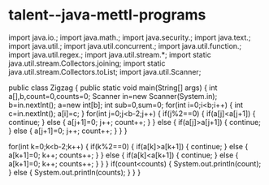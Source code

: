 # talent--java-mettl-programs
import java.io.; import java.math.; import java.security.; import java.text.; import java.util.; import java.util.concurrent.; import java.util.function.; import java.util.regex.; import java.util.stream.*; import static java.util.stream.Collectors.joining; import static java.util.stream.Collectors.toList; import java.util.Scanner;

public class Zigzag { public static void main(String[] args) { int a[],b,count=0,counts=0; Scanner in=new Scanner(System.in); b=in.nextInt(); a=new int[b]; int sub=0,sum=0; for(int i=0;i<b;i++) { int c=in.nextInt(); a[i]=c; } for(int j=0;j<b-2;j++) { if(j%2==0) { if(a[j]<a[j+1]) { continue; } else { a[j+1]=0; j++; count++; } } else { if(a[j]>a[j+1]) { continue; } else { a[j+1]=0; j++; count++; } } }

for(int k=0;k<b-2;k++) { if(k%2==0) { if(a[k]>a[k+1]) { continue; } else { a[k+1]=0; k++; counts++; } } else { if(a[k]<a[k+1]) { continue; } else { a[k+1]=0; k++; counts++; } } } if(count<counts) { System.out.println(count); } else { System.out.println(counts); } } }
